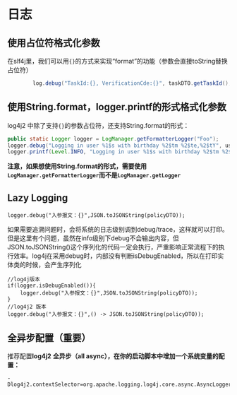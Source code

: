 # 日志

## 使用占位符格式化参数

在slf4j里，我们可以用`{}`的方式来实现“format”的功能（参数会直接toString替换占位符）

```java
        log.debug("TaskId:{}, VerificationCde:{}", taskDTO.getTaskId(), taskDTO.getVerificode());
```

## 使用String.format，logger.printf的形式格式化参数

log4j2 中除了支持`{}`的参数占位符，还支持String.format的形式：

```java
public static Logger logger = LogManager.getFormatterLogger("Foo");
logger.debug("Logging in user %1$s with birthday %2$tm %2$te,%2$tY", user.getName(), user.getBirthdayCalendar());
logger.printf(Level.INFO, "Logging in user %1$s with birthday %2$tm %2$te,%2$tY", user.getName(), user.getBirthdayCalendar());
```

**注意，如果想使用String.format的形式，需要使用`LogManager.getFormatterLogger`而不是`LogManager.getLogger`**

## Lazy Logging

```
logger.debug("入参报文：{}",JSON.toJSONString(policyDTO));
```

如果需要追溯问题时，会将系统的日志级别调到debug/trace，这样就可以打印。但是这里有个问题，虽然在info级别下debug不会输出内容，但JSON.toJSONString()这个序列化的代码一定会执行，严重影响正常流程下的执行效率。log4j在采用debug时，内部没有判断isDebugEnabled，所以在打印实体类的时候，会产生序列化

```
//log4j版本
if(logger.isDebugEnabled()){
    logger.debug("入参报文：{}",JSON.toJSONString(policyDTO));
}
//log4j2 版本
logger.debug("入参报文：{}",() -> JSON.toJSONString(policyDTO));
```

## 全异步配置（重要）

推荐配置**log4j2** **全异步（all async），在你的启动脚本中增加一个系统变量的配置：**

```
-Dlog4j2.contextSelector=org.apache.logging.log4j.core.async.AsyncLoggerContextSelector
```

